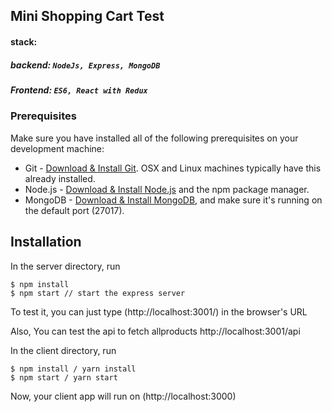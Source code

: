 ## Mini Shopping Cart Test

#### stack: 
  ##### backend: `NodeJs, Express, MongoDB`
  ##### Frontend: `ES6, React with Redux`


### Prerequisites
Make sure you have installed all of the following prerequisites on your development machine:
* Git - [Download & Install Git](https://git-scm.com/downloads). OSX and Linux machines typically have this already installed.
* Node.js - [Download & Install Node.js](https://nodejs.org/en/download/) and the npm package manager.
* MongoDB - [Download & Install MongoDB](http://www.mongodb.org/downloads), and make sure it's running on the default port (27017).

## Installation
In the server directory, run
  ```
  $ npm install
  $ npm start // start the express server
  ````
  To test it, you can just type (http://localhost:3001/) in the browser's URL

Also, You can test the api to fetch allproducts
   http://localhost:3001/api



In the client directory, run
````
$ npm install / yarn install
$ npm start / yarn start
````
Now, your client app will run on (http://localhost:3000)





  
  



